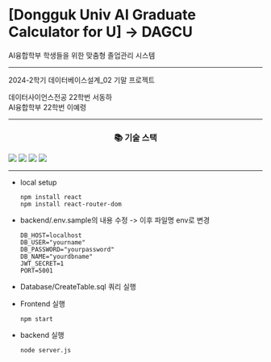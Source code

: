 # [Dongguk Univ AI Graduate Calculator for U] -> DAGCU
AI융합학부 학생들을 위한 맞춤형 졸업관리 시스템

---
2024-2학기 데이터베이스설계_02 기말 프로젝트

 데이터사이언스전공 22학번 서동하 <br>
 AI융합학부 22학번 이예령 <br>

---
<div align=center><h3>📚 기술 스택</h3></div>
<img src="https://img.shields.io/badge/mysql-4479A1?style=for-the-badge&logo=mysql&logoColor=white"> 
<img src="https://img.shields.io/badge/mariaDB-003545?style=for-the-badge&logo=mariaDB&logoColor=white"> 
<img src="https://img.shields.io/badge/node.js-339933?style=for-the-badge&logo=Node.js&logoColor=white">
<img src="https://img.shields.io/badge/react-61DAFB?style=for-the-badge&logo=react&logoColor=black"> 


---

- local setup
  ```
  npm install react 
  npm install react-router-dom 
  ```
  
- backend/.env.sample의 내용 수정 -> 이후 파일명 env로 변경
  ```
  DB_HOST=localhost
  DB_USER="yourname"
  DB_PASSWORD="yourpassword"
  DB_NAME="yourdbname"
  JWT_SECRET=1
  PORT=5001 
  ```

- Database/CreateTable.sql 쿼리 실행

- Frontend 실행
  ```
  npm start
  ```

- backend 실행
  ```
  node server.js
  ```
